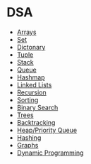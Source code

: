 
# DSA 

- [Arrays ](array.md)
- [Set]()
- [Dictonary](dict.md)
- [Tuple]()
- [Stack]()
- [Queue]()
- [Hashmap]()
- [Linked Lists]()
- [Recursion]()
- [Sorting]()
- [Binary Search]()
- [Trees]()
- [Backtracking]()
- [Heap/Priority Queue]()
- [Hashing]()
- [Graphs]()
- [Dynamic Programming]()
<!-- - [Bit Manipulation]() -->
